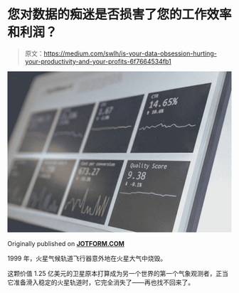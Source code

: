 # 您对数据的痴迷是否损害了您的工作效率和利润？

> 原文：<https://medium.com/swlh/is-your-data-obsession-hurting-your-productivity-and-your-profits-6f7664534fb1>

![](img/761519334e94eff1cc50ed2d9b9adafe.png)

Originally published on [**JOTFORM.COM**](https://www.jotform.com/blog/data-productivity/)

1999 年，火星气候轨道飞行器意外地在火星大气中烧毁。

这颗价值 1.25 亿美元的卫星原本打算成为另一个世界的第一个气象观测者，正当它准备滑入稳定的火星轨道时，它完全消失了——再也找不回来了。
